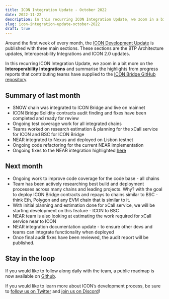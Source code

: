 ```yaml
---
title: ICON Integration Update - October 2022
date: 2022-11-22
description: In this recurring ICON Integration Update, we zoom in a bit more on the Interoperability Integrations and summarise the highlights from progress reports that contributing teams have supplied to the ICON Bridge GitHub repository.
slug: icon-integration-update-october-2022
draft: true
---
```


Around the first week of every month, the [ICON Development Update](https://icon.community/blog/2022/icon-development-update-october-2022/) is published with three main sections. These sections are the BTP Architecture updates, Interoperability Integrations and ICON 2.0 updates.

In this recurring ICON Integration Update, we zoom in a bit more on the **Interoperability Integrations** and summarise the highlights from progress reports that contributing teams have supplied to the [ICON Bridge GitHub repository](https://github.com/icon-project/grants-program/tree/main/progress-reports/icon-bridge).

## Summary of last month
* SNOW chain was integrated to ICON Bridge and live on mainnet
* ICON Bridge Solidity contracts audit finding and fixes have been completed and ready for review
* Ongoing test coverage work for all integrated chains
* Teams worked on research estimation & planning for the xCall service for ICON and BSC for ICON Bridge
* NEAR integrated to Nexus and deployed on Lisbon testnet
* Ongoing code refactoring for the current NEAR implementation
* Ongoing fixes to the NEAR integration highlighted [here](https://github.com/icon-project/grants-program/blob/main/progress-reports/icon-bridge/ICON_Bridge-Near_Integration-October-22-progress-report.md)

## Next month
* Ongoing work to improve code coverage for the code base - all chains
* Team has been actively researching best build and deployment processes across many chains and leading projects. Why? with the goal to deploy ICON Bridge contracts and repays to chains similar to BSC - think Eth, Polygon and any EVM chain that is similar to it.
* With initial planning and estimation done for xCall service, we will be starting development on this feature - ICON to BSC
* NEAR team is also looking at estimating the work required for xCall service near to ICON
* NEAR integration documentation update - to ensure other devs and teams can integrate functionality when deployed
* Once final audit fixes have been reviewed, the audit report will be published. 

## Stay in the loop

If you would like to follow along daily with the team, a public roadmap is now available on [Github](https://github.com/orgs/icon-project/projects/4).

If you would like to learn more about ICON’s development process, be sure to [follow us on Twitter](https://twitter.com/helloiconworld) and [join us on Discord](https://discord.com/invite/7a75Hf3cFm)!